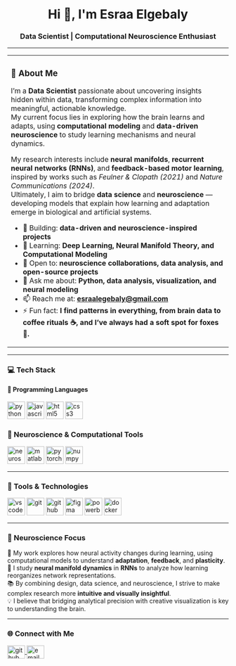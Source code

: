 <h1 align="center">Hi 👋, I'm Esraa Elgebaly</h1>
<h3 align="center">Data Scientist | Computational Neuroscience Enthusiast</h3>

---
<table>
<tr>
<td width="60%" valign="top">

### 🧠 About Me

I’m a **Data Scientist** passionate about uncovering insights hidden within data, transforming complex information into meaningful, actionable knowledge.  
My current focus lies in exploring how the brain learns and adapts, using **computational modeling** and **data-driven neuroscience** to study learning mechanisms and neural dynamics.

My research interests include **neural manifolds**, **recurrent neural networks (RNNs)**, and **feedback-based motor learning**, inspired by works such as *Feulner & Clopath (2021)* and *Nature Communications (2024)*.  
Ultimately, I aim to bridge **data science** and **neuroscience** — developing models that explain how learning and adaptation emerge in biological and artificial systems.

- 🔭 Building: **data-driven and neuroscience-inspired projects**  
- 🌱 Learning: **Deep Learning, Neural Manifold Theory, and Computational Modeling**  
- 👯 Open to: **neuroscience collaborations, data analysis, and open-source projects**  
- 💬 Ask me about: **Python, data analysis, visualization, and neural modeling**  
- 📫 Reach me at: **esraalegebaly@gmail.com**  
- ⚡ Fun fact: **I find patterns in everything, from brain data to coffee rituals ☕, and I’ve always had a soft spot for foxes 🦊.**


</td>
</tr>
</table>

---

### 💻 Tech Stack

#### 🧩 Programming Languages
<p align="left">
  <img src="https://cdn.jsdelivr.net/gh/devicons/devicon/icons/python/python-original.svg" alt="python" width="40" height="40"/>
  <img src="https://cdn.jsdelivr.net/gh/devicons/devicon/icons/javascript/javascript-original.svg" alt="javascript" width="40" height="40"/>
  <img src="https://cdn.jsdelivr.net/gh/devicons/devicon/icons/html5/html5-original.svg" alt="html5" width="40" height="40"/>
  <img src="https://cdn.jsdelivr.net/gh/devicons/devicon/icons/css3/css3-original.svg" alt="css3" width="40" height="40"/>
</p>

### 🧠 Neuroscience & Computational Tools
<p align="left">
  <!-- Neuroscience -->
  <img src="https://cdn-icons-png.flaticon.com/512/4149/4149749.png" alt="neuroscience" width="40" height="40"/>

  <!-- MATLAB -->
  <img src="https://cdn.jsdelivr.net/gh/devicons/devicon/icons/matlab/matlab-original.svg" alt="matlab" width="40" height="40"/>

  <!-- PyTorch -->
  <img src="https://cdn.jsdelivr.net/gh/devicons/devicon/icons/pytorch/pytorch-original.svg" alt="pytorch" width="40" height="40"/>

  <!-- NumPy -->
  <img src="https://cdn.jsdelivr.net/gh/devicons/devicon/icons/numpy/numpy-original.svg" alt="numpy" width="40" height="40"/>
</p>

---

### 🧰 Tools & Technologies
<p align="left">
  <!-- VS Code -->
  <img src="https://cdn.jsdelivr.net/gh/devicons/devicon/icons/vscode/vscode-original.svg" alt="vscode" width="40" height="40"/>

  <!-- Git -->
  <img src="https://cdn.jsdelivr.net/gh/devicons/devicon/icons/git/git-original.svg" alt="git" width="40" height="40"/>

  <!-- GitHub -->
  <img src="https://cdn.jsdelivr.net/gh/devicons/devicon/icons/github/github-original.svg" alt="github" width="40" height="40"/>

  <!-- Figma -->
  <img src="https://cdn.jsdelivr.net/gh/devicons/devicon/icons/figma/figma-original.svg" alt="figma" width="40" height="40"/>

  <!-- Power BI -->
  <img src="https://upload.wikimedia.org/wikipedia/commons/c/cf/New_Power_BI_Logo.svg" alt="powerbi" width="40" height="40"/>

  <!-- Docker -->
  <img src="https://cdn.jsdelivr.net/gh/devicons/devicon/icons/docker/docker-original.svg" alt="docker" width="40" height="40"/>
</p>



---

### 🧩 Neuroscience Focus

🧬 My work explores how neural activity changes during learning, using computational models to understand **adaptation**, **feedback**, and **plasticity**.  
🔬 I study **neural manifold dynamics** in **RNNs** to analyze how learning reorganizes network representations.  
📚 By combining design, data science, and neuroscience, I strive to make complex research more **intuitive and visually insightful**.  
💡 I believe that bridging analytical precision with creative visualization is key to understanding the brain.

---

### 🌐 Connect with Me
<p align="left">
  <a href="https://github.com/esraalegebaly" target="blank">
    <img align="center" src="https://raw.githubusercontent.com/rahuldkjain/github-profile-readme-generator/master/src/images/icons/Social/github.svg" alt="github" height="30" width="40" />
  </a>
  <a href="mailto:esraalegebaly@gmail.com" target="blank">
    <img align="center" src="https://cdn-icons-png.flaticon.com/512/732/732200.png" alt="email" height="30" width="40" />
  </a>
</p>

